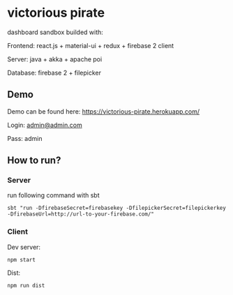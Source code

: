 # victorious pirate

dashboard sandbox builded with:

Frontend: react.js + material-ui + redux + firebase 2 client

Server: java + akka + apache poi

Database: firebase 2 + filepicker

## Demo

Demo can be found here: https://victorious-pirate.herokuapp.com/

Login: admin@admin.com

Pass: admin

## How to run?

### Server

run following command with sbt

```
sbt "run -DfirebaseSecret=firebasekey -DfilepickerSecret=filepickerkey -DfirebaseUrl=http://url-to-your-firebase.com/"
```

### Client

Dev server:

```
npm start
```

Dist:

```
npm run dist
```
